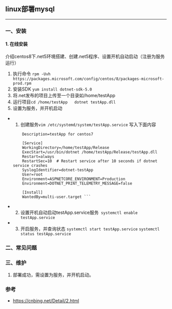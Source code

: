 ## linux部署mysql
-----------------------------
### 一、安装
#### 1. 在线安装
  介绍centos8下.net5环境搭建、创建.net5程序、设置开机自动启动（注册为服务运行）
1. 执行命令
`rpm -Uvh https://packages.microsoft.com/config/centos/8/packages-microsoft-prod.rpm`
2. 安装SDK
`yum install dotnet-sdk-5.0`
3. 将.net发布的项目上传至一个目录如/home/testApp
4. 运行项目`cd /home/testApp   dotnet testApp.dll`
5. 设置为服务，并开机启动
- 1. 创建服务`vim /etc/systemd/system/testApp.service`
    写入下面内容
    ``` [Unit]
        Description=testApp for centos7

        [Service]
        WorkingDirectory=/home/testApp/Release
        ExecStart=/usr/bin/dotnet /home/testApp/Release/testApp.dll
        Restart=always
        RestartSec=10  # Restart service after 10 seconds if dotnet service crashes
        SyslogIdentifier=dotnet-testApp
        User=root
        Environment=ASPNETCORE_ENVIRONMENT=Production
        Environment=DOTNET_PRINT_TELEMETRY_MESSAGE=false

        [Install]
        WantedBy=multi-user.target ``` 
- 2. 设置开机自动启动testApp.service服务` systemctl enable testApp.service`
- 3. 开启服务，并查询状态
`systemctl start testApp.service`
`systemctl status testApp.service`

### 二、常见问题

### 三、维护
1. 部署成功，需设置为服务，并开机启动。

### 参考
- https://cnbing.net/Detail/2.html